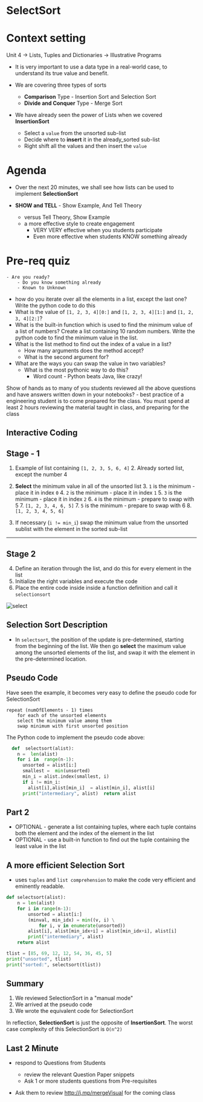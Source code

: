 

# SelectSort 

# Context setting 
Unit 4 -> Lists, Tuples and Dictionaries -> Illustrative Programs
  - It is very important to use a data type in a real-world case, to understand its true value and benefit. 
  - We are covering three types of sorts 
	 - **Comparison** Type - Insertion Sort and Selection Sort 
	 - **Divide and Conquer** Type - Merge Sort
  
 - We have already seen the power of Lists when we covered  **InsertionSort** 
	 - Select a `value` from the unsorted sub-list
	 - Decide where to **insert** it in the already_sorted sub-list
	 - Right shift all the values and then insert the `value`

# Agenda 
- Over the next 20 minutes, we shall see how lists can be used to implement **SelectionSort**

- **SHOW and TELL**  - Show Example, And Tell Theory 
	- versus Tell Theory, Show Example 
	- a more effective style to create engagement 
		- VERY VERY effective when you students participate
		- Even more effective when students KNOW something already

# Pre-req quiz 
	- Are you ready?
		- Do you know something already 
		- Known to Unknown

  - how do you iterate over all the elements in a list, except the last one? Write the python code to do this 
  - What is the value of `[1, 2, 3, 4][0:]` and `[1, 2, 3, 4][1:]` and `[1, 2, 3, 4][2:]`?
  - What is the built-in function which is used to find the minimum value of a list of numbers? Create a list containing 10 random numbers. Write the python code to find the minimum value in the list.
  - What is the list method to find out the index of a value in a list? 
	  - How many arguments does the method accept? 
	  - What is the second argument for? 
  - What are the ways you can swap the value in two variables? 
	  - What is the most pythonic way to do this? 
		  - Word count - Python beats Java, like crazy! 

Show of hands as to many of you students reviewed all the above questions and have answers written down in your notebooks? 
	- best practice of a engineering student is to come prepared for the class. You must spend at least 2 hours reviewing the material taught in class, and preparing for the class 

## Interactive Coding

## Stage - 1
1. Example of list containing `[1, 2, 3, 5, 6, 4]` 
	2. Already sorted list, except the number 4 

2. **Select** the minimum value in all of the unsorted list 
	3. `1` is the minimum - place it in index `0` 
	4. `2` is the minimum - place it in index `1` 
	5. `3` is the minimum - place it in index `2` 
	6. `4` is the minimum - prepare to swap with 5 
		7. `[1, 2, 3, 4, 6, 5]` 
	7. `5` is the minimum - prepare to swap with 6 
		8. `[1, 2, 3, 4, 5, 6]`

3. If necessary (`i != min_i`) swap the minimum value from the unsorted sublist with the element in the sorted sub-list

---

## Stage 2
4. Define an iteration through the list, and do this for every element in the list 
5. Initialize the right variables and execute the code
6. Place the entire code inside inside a function definition and call it `selectionsort` 

![select](http://bit.ly/select2PNG)

## Selection Sort Description 

-   In  `selectsort`, the position of the update is pre-determined, starting from the beginning of the list. We then go  **select**  the maximum value among the unsorted elements of the list, and swap it with the element in the pre-determined location.

## Pseudo Code 

Have seen the example, it becomes very easy to define the pseudo code for SelectionSort 

	repeat (numOfElements - 1) times 
		for each of the unsorted elements 
		select the minimum value among them
		swap minimum with first unsorted position
	
The Python code to implement the pseudo code above:

```python 
  def  selectsort(alist): 
    n =  len(alist)
	for i in  range(n-1):
	  unsorted = alist[i:] 
	  smallest =  min(unsorted) 
	  min_i = alist.index(smallest, i)
	  if i != min_i: 
	    alist[i],alist[min_i]  = alist[min_i], alist[i]  
	  print("intermediary", alist)  return alist
```

## Part 2 
   - OPTIONAL - generate a list containing tuples, where each tuple contains both the element and the index of the element in the list 
   - OPTIONAL - use a built-in function to find out the tuple containing the least value in the list

## A more efficient Selection Sort 

-   uses  `tuples`  and  `list comprehension`  to make the code very efficient and eminently readable.

```python
def selectsort(alist):
    n = len(alist)
    for i in range(n-1):
        unsorted = alist[i:]
        (minval, min_idx) = min((v, i) \
            for i, v in enumerate(unsorted))
        alist[i], alist[min_idx+i] = alist[min_idx+i], alist[i]
        print("intermediary", alist)
    return alist

tlist = [85, 69, 12, 12, 54, 36, 45, 5]
print("unsorted", tlist)
print("sorted:", selectsort(tlist))
```


## Summary
1. We reviewed SelectionSort in a "manual mode" 
2. We arrived at the pseudo code 
3. We wrote the equivalent code for SelectionSort 

In reflection, **SelectionSort** is just the opposite of **InsertionSort**. The worst case complexity of this SelectionSort is `O(n^2)`

## Last 2 Minute 

 - respond to Questions from Students 
	 - review the relevant Question Paper snippets
	 - Ask 1 or more students questions from Pre-requisites
  
  - Ask them to review http://j.mp/mergeVisual for the coming class 



<!--stackedit_data:
eyJoaXN0b3J5IjpbMTA5NjU0NTM0NF19
-->